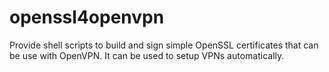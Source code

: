 openssl4openvpn
===============

Provide shell scripts to build and sign simple OpenSSL certificates that can be use with OpenVPN. It can be used to setup VPNs automatically.
